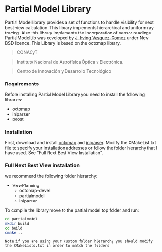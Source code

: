 # Partial Model Library

Partial Model library provides a set of functions to handle visibility for next best view calculation. This library implements hierarchical and uniform ray tracing. Also this library implements the incorporation of sensor readings. PartialModelLib was developed by [J. Irving Vasquez-Gomez] under New BSD licence. This Library is based on the octomap library.
    
> CONACyT

> Instituto Nacional de Astrofísica Óptica y Electrónica.

> Centro de Innovación y Desarrollo Tecnológico 

### Requirements

Before installing Partial Model Library you need to install the following libraries:
- octomap
- iniparser
- boost


### Installation

First, download and install [octomap] and [iniparser]. Modify the CMakeList.txt file to specify your installation addresses or follow the folder hierarchy that I have used. See "Full Next Best View Installation". 


### Full Next Best View installation

we recommend the following folder hierarchy:

- ViewPlanning
    - octomap-devel
    - partialmodel
    - iniparser

To compile the library move to the partial model top folder and run:

```sh
cd partialmodel
mkdir build
cd build    
cmake ..
```
`Note:if you are using your custom folder hierarchy you should modify the CMakeLists.txt in order to match the folders`



   [octomap]: <https://octomap.github.io/>
   [iniparser]: <https://github.com/ndevilla/iniparser>
   [J. Irving Vasquez-Gomez]: <https://jivasquez.wordpress.com>


